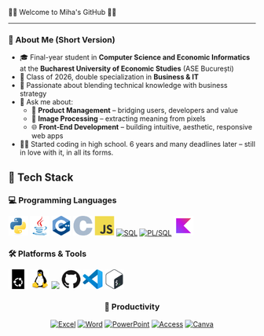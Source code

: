 🙋‍♀️ Welcome to Miha's GitHub 🙋‍♀

---

### 🧾 About Me (Short Version)

- 🎓 Final-year student in **Computer Science and Economic Informatics** at the **Bucharest University of Economic Studies** (ASE București)  
- 🎯 Class of 2026, double specialization in **Business & IT**  
- 🧠 Passionate about blending technical knowledge with business strategy  
- 💬 Ask me about:
  - 🧩 **Product Management** – bridging users, developers and value  
  - 🎨 **Image Processing** – extracting meaning from pixels  
  - 🌐 **Front-End Development** – building intuitive, aesthetic, responsive web apps  
- 👩‍💻 Started coding in high school. 6 years and many deadlines later – still in love with it, in all its forms.


## 🚀 Tech Stack

### 💻 Programming Languages
<p align="left">
  <a href="https://www.python.org/"><img src="https://raw.githubusercontent.com/devicons/devicon/master/icons/python/python-original.svg" width="40"/></a>
  <a href="https://www.java.com/"><img src="https://raw.githubusercontent.com/devicons/devicon/master/icons/java/java-original.svg" width="40"/></a>
  <a href="https://isocpp.org/"><img src="https://raw.githubusercontent.com/devicons/devicon/master/icons/cplusplus/cplusplus-original.svg" width="40"/></a>
  <a href="https://www.cprogramming.com/"><img src="https://raw.githubusercontent.com/devicons/devicon/master/icons/c/c-original.svg" width="40"/></a>
  <a href="https://developer.mozilla.org/en-US/docs/Web/JavaScript"><img src="https://raw.githubusercontent.com/devicons/devicon/master/icons/javascript/javascript-original.svg" width="40"/></a>
  <a href="https://www.mysql.com/"><img src="https://www.svgrepo.com/show/303251/mysql-logo.svg" width="40" alt="SQL"/></a>
  <a href="https://www.oracle.com/database/technologies/appdev/plsql.html"><img src="https://cdn.jsdelivr.net/gh/devicons/devicon/icons/oracle/oracle-original.svg" width="40" alt="PL/SQL"/></a>
  <a href="https://kotlinlang.org/"><img src="https://raw.githubusercontent.com/devicons/devicon/master/icons/kotlin/kotlin-original.svg" width="40"/></a>
</p>


### 🛠 Platforms & Tools
<p align="left">
  <a href="https://ubuntu.com/"><img src="https://raw.githubusercontent.com/devicons/devicon/master/icons/ubuntu/ubuntu-plain.svg" width="40"/></a>
  <a href="https://www.linux.org/"><img src="https://raw.githubusercontent.com/devicons/devicon/master/icons/linux/linux-original.svg" width="40"/></a>
  <a href="https://git-scm.com/"><img src="https://www.vectorlogo.zone/logos/git-scm/git-scm-icon.svg" width="40"/></a>
  <a href="https://github.com/"><img src="https://raw.githubusercontent.com/devicons/devicon/master/icons/github/github-original.svg" width="40"/></a>
  <a href="https://code.visualstudio.com/"><img src="https://raw.githubusercontent.com/devicons/devicon/master/icons/vscode/vscode-original.svg" width="40"/></a>
  <a href="https://www.gnu.org/software/bash/"><img src="https://raw.githubusercontent.com/devicons/devicon/master/icons/bash/bash-original.svg" width="40"/></a>
</p>


<h3 align="center">🧰 Productivity</h3>
<p align="center">
  <a href="https://www.microsoft.com/en-us/microsoft-365/excel"><img src="https://cdn.jsdelivr.net/gh/devicons/devicon/icons/microsoftoffice/excel-plain.svg" width="40" alt="Excel"/></a>
  <a href="https://www.microsoft.com/en-us/microsoft-365/word"><img src="https://cdn.jsdelivr.net/gh/devicons/devicon/icons/microsoftoffice/word-plain.svg" width="40" alt="Word"/></a>
  <a href="https://www.microsoft.com/en-us/microsoft-365/powerpoint"><img src="https://cdn.jsdelivr.net/gh/devicons/devicon/icons/microsoftoffice/powerpoint-plain.svg" width="40" alt="PowerPoint"/></a>
  <a href="https://www.microsoft.com/en-us/microsoft-365/access"><img src="https://upload.wikimedia.org/wikipedia/commons/f/f1/Microsoft_Office_Access_%282018%E2%80%93present%29.svg" width="40" alt="Access"/></a>
  <a href="https://www.canva.com/"><img src="https://upload.wikimedia.org/wikipedia/commons/0/08/Canva_icon_2021.svg" width="40" alt="Canva"/></a>
</p>


